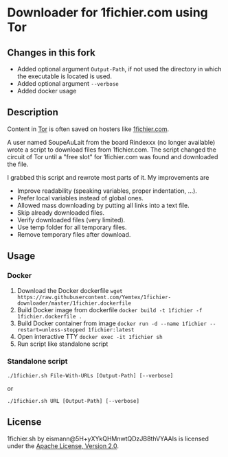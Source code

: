 # Downloader for 1fichier.com using Tor
## Changes in this fork
- Added optional argument `Output-Path`, if not used the directory in which the executable is located is used.
- Added optional argument `--verbose`
- Added docker usage

## Description

Content in [Tor](https://www.torproject.org/) is often saved on hosters like [1fichier.com](https://1fichier.com/).

A user named SoupeAuLait from the board Rindexxx (no longer available) wrote a script to download files from 1fichier.com. The script changed the circuit of Tor until a "free slot" for 1fichier.com was found and downloaded the file.

I grabbed this script and rewrote most parts of it. My improvements are
- Improve readability (speaking variables, proper indentation, ...).
- Prefer local variables instead of global ones.
- Allowed mass downloading by putting all links into a text file.
- Skip already downloaded files.
- Verify downloaded files (very limited).
- Use temp folder for all temporary files.
- Remove temporary files after download.

## Usage

### Docker

1. Download the Docker dockerfile `wget https://raw.githubusercontent.com/Yemtex/1fichier-downloader/master/1fichier.dockerfile`
3. Build Docker image from dockerfile `docker build -t 1fichier -f 1fichier.dockerfile .`
4. Build Docker container from image `docker run -d --name 1fichier --restart=unless-stopped 1fichier:latest`
4. Open interactive TTY `docker exec -it 1fichier sh`
5. Run script like standalone script

### Standalone script

`./1fichier.sh File-With-URLs [Output-Path] [--verbose]`

or

`./1fichier.sh URL [Output-Path] [--verbose]`

## License

1fichier.sh by eismann@5H+yXYkQHMnwtQDzJB8thVYAAIs is licensed under the [Apache License, Version 2.0](https://www.apache.org/licenses/LICENSE-2.0).
